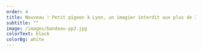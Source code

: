 ```yaml
---
order: 4
title: Nouveau ! Petit pigeon à Lyon, un imagier interdit aux plus de 36 mois…
subtitle: ""
image: /images/bandeau-pp2.jpg
colorText: black
colorBg: white
---
```

